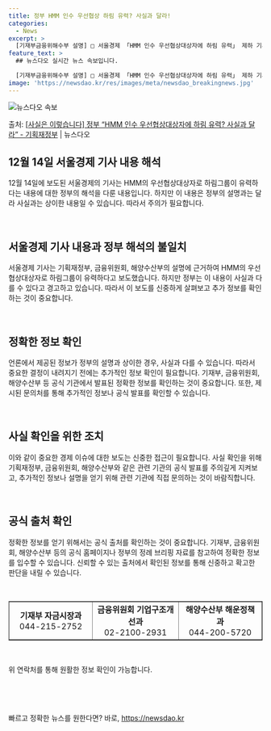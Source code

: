 ```yaml
---
title: 정부 HMM 인수 우선협상 하림 유력? 사실과 달라!
categories:
  - News
excerpt: >
  [기재부금융위해수부 설명] □ 서울경제 「HMM 인수 우선협상대상자에 하림 유력」 제하 기사와 관련, ㅇ 금…
feature_text: >
  ## 뉴스다오 실시간 뉴스 속보입니다.

  [기재부금융위해수부 설명] □ 서울경제 「HMM 인수 우선협상대상자에 하림 유력」 제하 기사와 관련, ㅇ 금…
image: 'https://newsdao.kr/res/images/meta/newsdao_breakingnews.jpg'
---
```


![뉴스다오 속보](https://newsdao.kr/res/images/meta/newsdao_breakingnews.jpg)

<p>출처: <a href="https://newsdao.kr/2816" rel="dofollow">[사실은 이렇습니다] 정부 “HMM 인수 우선협상대상자에 하림 유력? 사실과 달라” - 기획재정부</a> | 뉴스다오</p>

<h2 data-ke-size="size26">12월 14일 서울경제 기사 내용 해석</h2>
<p data-ke-size="size16">12월 14일에 보도된 서울경제의 기사는 HMM의 우선협상대상자로 하림그룹이 유력하다는 내용에 대한 정부의 해석을 다룬 내용입니다. 하지만 이 내용은 정부의 설명과는 달라 사실과는 상이한 내용일 수 있습니다. 따라서 주의가 필요합니다.</p>
<p data-ke-size="size16">&nbsp;</p>

<h2 data-ke-size="size26">서울경제 기사 내용과 정부 해석의 불일치</h2>
<p data-ke-size="size16">서울경제 기사는 기획재정부, 금융위원회, 해양수산부의 설명에 근거하여 HMM의 우선협상대상자로 하림그룹이 유력하다고 보도했습니다. 하지만 정부는 이 내용이 사실과 다를 수 있다고 경고하고 있습니다. 따라서 이 보도를 신중하게 살펴보고 추가 정보를 확인하는 것이 중요합니다.</p>
<p data-ke-size="size16">&nbsp;</p>

<h2 data-ke-size="size26">정확한 정보 확인</h2>
<p data-ke-size="size16">언론에서 제공된 정보가 정부의 설명과 상이한 경우, 사실과 다를 수 있습니다. 따라서 중요한 결정이 내려지기 전에는 추가적인 정보 확인이 필요합니다. 기재부, 금융위원회, 해양수산부 등 공식 기관에서 발표된 정확한 정보를 확인하는 것이 중요합니다. 또한, 제시된 문의처를 통해 추가적인 정보나 공식 발표를 확인할 수 있습니다.</p>
<p data-ke-size="size16">&nbsp;</p>

<h2 data-ke-size="size26">사실 확인을 위한 조치</h2>
<p data-ke-size="size16">이와 같이 중요한 경제 이슈에 대한 보도는 신중한 접근이 필요합니다. 사실 확인을 위해 기획재정부, 금융위원회, 해양수산부와 같은 관련 기관의 공식 발표를 주의깊게 지켜보고, 추가적인 정보나 설명을 얻기 위해 관련 기관에 직접 문의하는 것이 바람직합니다.</p>
<p data-ke-size="size16">&nbsp;</p>

<h2 data-ke-size="size26">공식 출처 확인</h2>
<p data-ke-size="size16">정확한 정보를 얻기 위해서는 공식 출처를 확인하는 것이 중요합니다. 기재부, 금융위원회, 해양수산부 등의 공식 홈페이지나 정부의 정례 브리핑 자료를 참고하여 정확한 정보를 입수할 수 있습니다. 신뢰할 수 있는 출처에서 확인된 정보를 통해 신중하고 확고한 판단을 내릴 수 있습니다.</p>
<p data-ke-size="size16">&nbsp;</p>

<table style="width: 100%;" border="1">
<tbody>
<tr>
<td style="text-align: center; width: 290px;"><b>기재부 자금시장과</b><br>044-215-2752</td>
<td style="text-align: center; width: 290px;"><b>금융위원회 기업구조개선과</b><br>02-2100-2931</td>
<td style="text-align: center; width: 290px;"><b>해양수산부 해운정책과</b><br>044-200-5720</td>
</tr>
</tbody>
</table>
<p data-ke-size="size16">&nbsp;</p>
<p data-ke-size="size16">위 연락처를 통해 원활한 정보 확인이 가능합니다.</p>
<p data-ke-size="size16">&nbsp;</p>
<p data-ke-size="size16">&nbsp;</p>
 

빠르고 정확한 뉴스를 원한다면? 바로, <a href="https://newsdao.kr" rel="dofollow">https://newsdao.kr</a>


    
